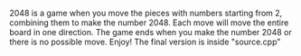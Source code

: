 2048 is a game when you move the pieces with numbers starting from 2, combining them to make the number 2048. 
Each move will move the entire board in one direction.
The game ends when you make the number 2048 or there is no possible move.
Enjoy!
The final version is inside "source.cpp"
